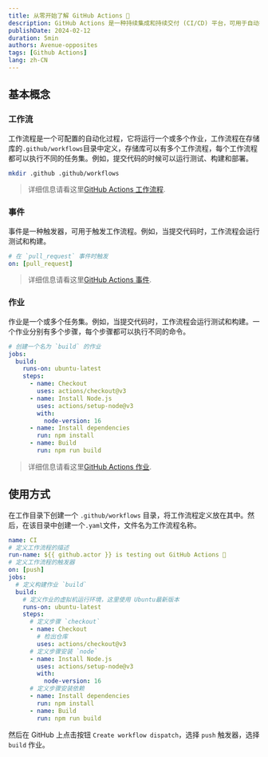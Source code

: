 ```yaml
---
title: 从零开始了解 GitHub Actions 🚀
description: GitHub Actions 是一种持续集成和持续交付 (CI/CD) 平台，可用于自动执行生成、测试和部署管道。 您可以创建工作流程来构建和测试存储库的每个拉取请求，或将合并的拉取请求部署到生产环境。
publishDate: 2024-02-12
duration: 5min
authors: Avenue-opposites
tags: [Github Actions]
lang: zh-CN
---
```


## 基本概念

### 工作流

工作流程是一个可配置的自动化过程，它将运行一个或多个作业，工作流程在存储库的`.github/workflows`目录中定义，存储库可以有多个工作流程，每个工作流程都可以执行不同的任务集。例如，提交代码的时候可以运行测试、构建和部署。

```bash
mkdir .github .github/workflows
```

> 详细信息请看这里[GitHub Actions 工作流程](https://docs.github.com/zh/actions/using-workflows).

### 事件

事件是一种触发器，可用于触发工作流程。例如，当提交代码时，工作流程会运行测试和构建。

```yaml
# 在 `pull_request` 事件时触发
on: [pull_request]
```

> 详细信息请看这里[GitHub Actions 事件](https://docs.github.com/zh/actions/using-workflows/events-that-trigger-workflows).

### 作业

作业是一个或多个任务集。例如，当提交代码时，工作流程会运行测试和构建。一个作业分别有多个步骤，每个步骤都可以执行不同的命令。

```yaml
# 创建一个名为 `build` 的作业
jobs:
  build:
    runs-on: ubuntu-latest
    steps:
      - name: Checkout
        uses: actions/checkout@v3
      - name: Install Node.js
        uses: actions/setup-node@v3
        with:
          node-version: 16
      - name: Install dependencies
        run: npm install
      - name: Build
        run: npm run build
```

> 详细信息请看这里[GitHub Actions 作业](https://docs.github.com/zh/actions/using-workflows/defining-workflows).

## 使用方式

在工作目录下创建一个 `.github/workflows` 目录，将工作流程定义放在其中。然后，在该目录中创建一个`.yaml`文件，文件名为工作流程名称。

```yaml
name: CI
# 定义工作流程的描述
run-name: ${{ github.actor }} is testing out GitHub Actions 🚀
# 定义工作流程的触发器
on: [push]
jobs:
  # 定义构建作业 `build`
  build:
    # 定义作业的虚拟机运行环境，这里使用 Ubuntu最新版本
    runs-on: ubuntu-latest
    steps:
      # 定义步骤 `checkout`
      - name: Checkout
        # 检出仓库
        uses: actions/checkout@v3
      # 定义步骤安装 `node`
      - name: Install Node.js
        uses: actions/setup-node@v3
        with:
          node-version: 16
      # 定义步骤安装依赖
      - name: Install dependencies
        run: npm install
      - name: Build
        run: npm run build
```

然后在 GitHub 上点击按钮 `Create workflow dispatch`，选择 `push` 触发器，选择 `build` 作业。